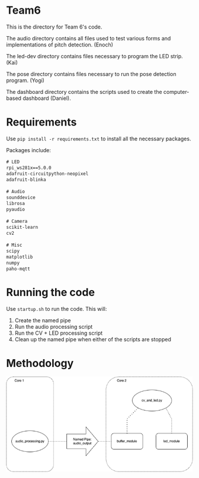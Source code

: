 # Team6

This is the directory for Team 6's code.

The audio directory contains all files used to test various forms and implementations of pitch detection. (Enoch)

The led-dev directory contains files necessary to program the LED strip. (Kai)

The pose directory contains files necessary to run the pose detection program. (Yogi)

The dashboard directory contains the scripts used to create the computer-based dashboard (Daniel).


# Requirements

Use `pip install -r requirements.txt` to install all the necessary packages.

Packages include:
```
# LED
rpi_ws281x==5.0.0
adafruit-circuitpython-neopixel
adafruit-blinka

# Audio
sounddevice
librosa
pyaudio

# Camera
scikit-learn
cv2

# Misc
scipy
matplotlib
numpy
paho-mqtt
```

# Running the code
Use `startup.sh` to run the code. This will:
1. Create the named pipe
2. Run the audio processing script
3. Run the CV + LED processing script
4. Clean up the named pipe when either of the scripts are stopped

# Methodology

![Workflow](workflow.png)

